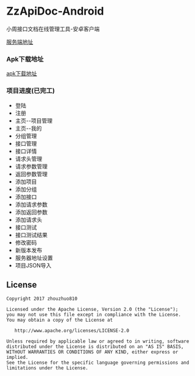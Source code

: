 # ZzApiDoc-Android
小周接口文档在线管理工具-安卓客户端

[服务端地址](https://github.com/zhouzhuo810/ZzApiDoc)


### Apk下载地址

[apk下载地址](app/ZzApiDoc_1.31.apk)


### 项目进度(已完工)


- 登陆
- 注册
- 主页--项目管理
- 主页--我的
- 分组管理
- 接口管理
- 接口详情
- 请求头管理
- 请求参数管理
- 返回参数管理
- 添加项目
- 添加分组
- 添加接口
- 添加请求参数
- 添加返回参数
- 添加请求头
- 接口测试
- 接口测试结果
- 修改密码
- 新版本发布
- 服务器地址设置
- 项目JSON导入

## License
```text
Copyright 2017 zhouzhuo810

Licensed under the Apache License, Version 2.0 (the "License");
you may not use this file except in compliance with the License.
You may obtain a copy of the License at

   http://www.apache.org/licenses/LICENSE-2.0

Unless required by applicable law or agreed to in writing, software
distributed under the License is distributed on an "AS IS" BASIS,
WITHOUT WARRANTIES OR CONDITIONS OF ANY KIND, either express or implied.
See the License for the specific language governing permissions and
limitations under the License.
```
